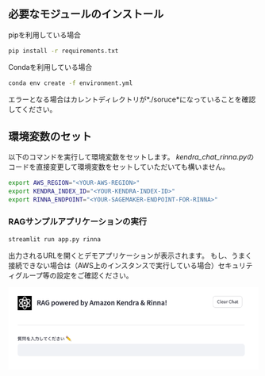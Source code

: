 ## 必要なモジュールのインストール

pipを利用している場合
```bash
pip install -r requirements.txt
```

Condaを利用している場合
```bash
conda env create -f environment.yml 
```

エラーとなる場合はカレントディレクトリが*./soruce*になっていることを確認してください。

## 環境変数のセット
以下のコマンドを実行して環境変数をセットします。
*kendra_chat_rinna.py*のコードを直接変更して環境変数をセットしていただいても構いません。

```bash
export AWS_REGION="<YOUR-AWS-REGION>"
export KENDRA_INDEX_ID="<YOUR-KENDRA-INDEX-ID>"
export RINNA_ENDPOINT="<YOUR-SAGEMAKER-ENDPOINT-FOR-RINNA>"
```

### RAGサンプルアプリケーションの実行

```bash
streamlit run app.py rinna
```

出力されるURLを開くとデモアプリケーションが表示されます。
もし、うまく接続できない場合は（AWS上のインスタンスで実行している場合）セキュリティグループ等の設定をご確認ください。

![イメージ図1](../images/image1.png)